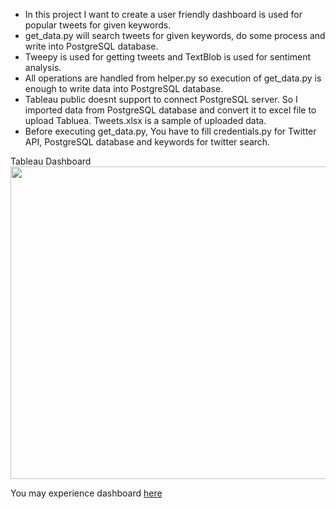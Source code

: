 - In this project I want to create a user friendly dashboard is used for popular tweets for given keywords.
- get_data.py will search tweets for given keywords, do some process and write into PostgreSQL database.
- Tweepy is used for getting tweets and TextBlob is used for sentiment analysis.
- All operations are handled from helper.py so execution of get_data.py is enough to write data into PostgreSQL database.
- Tableau public doesnt support to connect PostgreSQL server. So I imported data from PostgreSQL database and convert it to excel file to upload Tabluea. Tweets.xlsx is a sample of uploaded data.
- Before executing get_data.py, You have to fill credentials.py for Twitter API, PostgreSQL database and keywords for twitter search.

Tableau Dashboard
<img src="https://user-images.githubusercontent.com/67562422/211403092-81ef63c6-b98d-4bba-828a-821095a9ba4b.png" width="1000" height="500" >

You may experience dashboard [here](https://public.tableau.com/app/profile/ercan2027/viz/final_dashboard_16732929443320/TweetsDashboard2?publish=yes)


